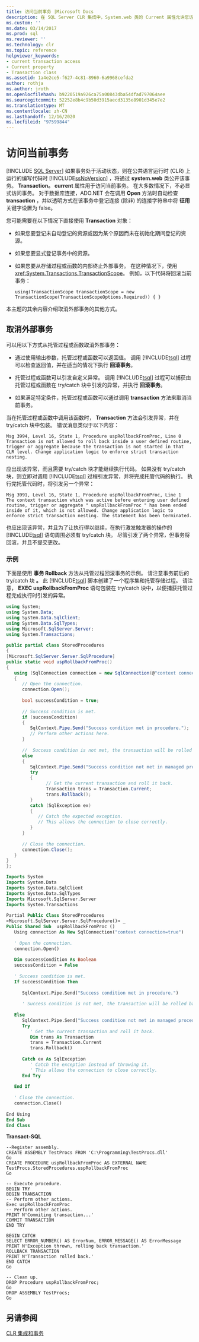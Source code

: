```yaml
---
title: 访问当前事务 |Microsoft Docs
description: 在 SQL Server CLR 集成中，System.web 类的 Current 属性允许您访问当前事务。
ms.custom: ''
ms.date: 03/14/2017
ms.prod: sql
ms.reviewer: ''
ms.technology: clr
ms.topic: reference
helpviewer_keywords:
- current transaction access
- Current property
- Transaction class
ms.assetid: 1a4e2ce5-f627-4c81-8960-6a9968cefda2
author: rothja
ms.author: jroth
ms.openlocfilehash: b9220519a926ca75a00843dba54dfad797064aee
ms.sourcegitcommit: 52252e8b4c9b50d3915aecd3135e8901d345e7e2
ms.translationtype: MT
ms.contentlocale: zh-CN
ms.lasthandoff: 12/16/2020
ms.locfileid: "97599844"
---
```

# <a name="accessing-the-current-transaction"></a>访问当前事务
 [!INCLUDE [SQL Server](../../includes/applies-to-version/sqlserver.md)]
  如果事务处于活动状态，则在公共语言运行时 (CLR) 上运行的编写代码时 [!INCLUDE[ssNoVersion](../../includes/ssnoversion-md.md)] ，将通过 **system.web** 类公开该事务。 **Transaction。 current** 属性用于访问当前事务。 在大多数情况下，不必显式访问事务。 对于数据库连接，ADO.NET 会在调用 **Open** 方法时自动检查 **transaction** ，并以透明方式在该事务中登记连接 (除非) 的连接字符串中将 **征用** 关键字设置为 false。  
  
 您可能需要在以下情况下直接使用 **Transaction** 对象：  
  
-   如果您要登记未自动登记的资源或因为某个原因而未在初始化期间登记的资源。  
  
-   如果您要显式登记事务中的资源。  
  
-   如果您要从存储过程或函数的内部终止外部事务。 在这种情况下，使用 <xref:System.Transactions.TransactionScope>。 例如，以下代码将回滚当前事务：  
  
    ```  
    using(TransactionScope transactionScope = new TransactionScope(TransactionScopeOptions.Required)) { }  
    ```  
  
 本主题的其余内容介绍取消外部事务的其他方式。  
  
## <a name="canceling-an-external-transaction"></a>取消外部事务  
 可以用以下方式从托管过程或函数取消外部事务：  
  
-   通过使用输出参数，托管过程或函数可以返回值。 调用 [!INCLUDE[tsql](../../includes/tsql-md.md)] 过程可以检查返回值，并在适当的情况下执行 **回滚事务**。  
  
-   托管过程或函数可以引发自定义异常。 调用 [!INCLUDE[tsql](../../includes/tsql-md.md)] 过程可以捕获由托管过程或函数在 try/catch 块中引发的异常，并执行 **回滚事务**。  
  
-   如果满足特定条件，托管过程或函数可以通过调用 **transaction** 方法来取消当前事务。  
  
 当在托管过程或函数中调用该函数时， **Transaction** 方法会引发异常，并在 try/catch 块中包装。 错误消息类似于以下内容：  
  
```  
Msg 3994, Level 16, State 1, Procedure uspRollbackFromProc, Line 0  
Transaction is not allowed to roll back inside a user defined routine, trigger or aggregate because the transaction is not started in that CLR level. Change application logic to enforce strict transaction nesting.  
```  
  
 应出现该异常，而且需要 try/catch 块才能继续执行代码。 如果没有 try/catch 块，则立即对调用 [!INCLUDE[tsql](../../includes/tsql-md.md)] 过程引发异常，并将完成托管代码的执行。 执行完托管代码时，将引发另一个异常：  
  
```  
Msg 3991, Level 16, State 1, Procedure uspRollbackFromProc, Line 1   
The context transaction which was active before entering user defined routine, trigger or aggregate " uspRollbackFromProc " has been ended inside of it, which is not allowed. Change application logic to enforce strict transaction nesting. The statement has been terminated.  
```  
  
 也应出现该异常，并且为了让执行得以继续，在执行激发触发器的操作的 [!INCLUDE[tsql](../../includes/tsql-md.md)] 语句周围必须有 try/catch 块。 尽管引发了两个异常，但事务将回滚，并且不提交更改。  
  
### <a name="example"></a>示例  
 下面是使用 **事务 Rollback** 方法从托管过程回滚事务的示例。 请注意事务前后的 try/catch 块 **。** 此 [!INCLUDE[tsql](../../includes/tsql-md.md)] 脚本创建了一个程序集和托管存储过程。 请注意， **EXEC uspRollbackFromProc** 语句包装在 try/catch 块中，以便捕获托管过程完成执行时引发的异常。  
  
```csharp  
using System;  
using System.Data;  
using System.Data.SqlClient;  
using System.Data.SqlTypes;  
using Microsoft.SqlServer.Server;  
using System.Transactions;  
  
public partial class StoredProcedures  
{  
[Microsoft.SqlServer.Server.SqlProcedure]  
public static void uspRollbackFromProc()  
{  
   using (SqlConnection connection = new SqlConnection(@"context connection=true"))  
   {  
      // Open the connection.  
      connection.Open();  
  
      bool successCondition = true;  
  
      // Success condition is met.  
      if (successCondition)  
      {  
         SqlContext.Pipe.Send("Success condition met in procedure.");   
         // Perform other actions here.  
      }  
  
      //  Success condition is not met, the transaction will be rolled back.  
      else  
      {  
         SqlContext.Pipe.Send("Success condition not met in managed procedure. Transaction rolling back...");  
         try  
         {  
               // Get the current transaction and roll it back.  
               Transaction trans = Transaction.Current;  
               trans.Rollback();  
         }  
         catch (SqlException ex)  
         {  
            // Catch the expected exception.   
            // This allows the connection to close correctly.                      
         }    
      }  
  
      // Close the connection.  
      connection.Close();  
   }  
}  
};  
```  
  
```vb  
Imports System  
Imports System.Data  
Imports System.Data.SqlClient  
Imports System.Data.SqlTypes  
Imports Microsoft.SqlServer.Server  
Imports System.Transactions  
  
Partial Public Class StoredProcedures  
<Microsoft.SqlServer.Server.SqlProcedure()> _  
Public Shared Sub  uspRollbackFromProc ()  
   Using connection As New SqlConnection("context connection=true")  
  
   ' Open the connection.  
   connection.Open()  
  
   Dim successCondition As Boolean  
   successCondition = False  
  
   ' Success condition is met.  
   If successCondition Then  
  
      SqlContext.Pipe.Send("Success condition met in procedure.")  
  
      ' Success condition is not met, the transaction will be rolled back.  
  
   Else  
      SqlContext.Pipe.Send("Success condition not met in managed procedure. Transaction rolling back...")  
      Try  
         ' Get the current transaction and roll it back.  
         Dim trans As Transaction  
         trans = Transaction.Current  
         trans.Rollback()  
  
      Catch ex As SqlException  
         ' Catch the exception instead of throwing it.    
         ' This allows the connection to close correctly.                      
      End Try  
  
   End If  
  
   ' Close the connection.  
   connection.Close()  
  
End Using  
End Sub  
End Class  
```  
  
 **Transact-SQL**  
  
```  
--Register assembly.  
CREATE ASSEMBLY TestProcs FROM 'C:\Programming\TestProcs.dll'   
Go  
CREATE PROCEDURE uspRollbackFromProc AS EXTERNAL NAME TestProcs.StoredProcedures.uspRollbackFromProc  
Go  
  
-- Execute procedure.  
BEGIN TRY  
BEGIN TRANSACTION   
-- Perform other actions.  
Exec uspRollbackFromProc  
-- Perform other actions.  
PRINT N'Commiting transaction...'  
COMMIT TRANSACTION  
END TRY  
  
BEGIN CATCH  
SELECT ERROR_NUMBER() AS ErrorNum, ERROR_MESSAGE() AS ErrorMessage  
PRINT N'Exception thrown, rolling back transaction.'  
ROLLBACK TRANSACTION  
PRINT N'Transaction rolled back.'   
END CATCH  
Go  
  
-- Clean up.  
DROP Procedure uspRollbackFromProc;  
Go  
DROP ASSEMBLY TestProcs;  
Go  
```  
  
## <a name="see-also"></a>另请参阅  
 [CLR 集成和事务](../../relational-databases/clr-integration-data-access-transactions/clr-integration-and-transactions.md)  
  
  
